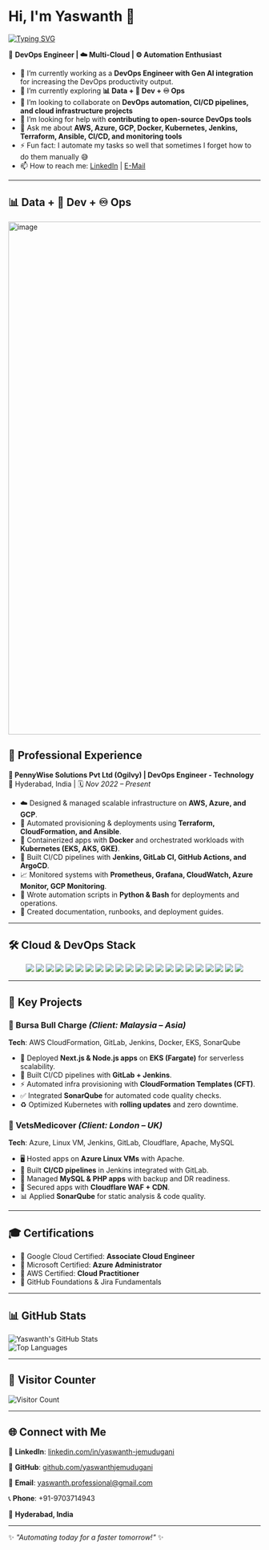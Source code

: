 # Hi, I'm Yaswanth 👋  



[![Typing SVG](https://readme-typing-svg.herokuapp.com?font=Fira+Code&pause=1000&width=600&lines=🚀+DevOps+Engineer;☁️+AWS+%7C+Azure+%7C+GCP;⚙️+CI%2FCD+%7C+Terraform+%7C+Ansible;🐳+Docker+%7C+☸️+Kubernetes+%7C+Helm;🤖+Automation+%7C+Cloud+%7C+SRE&linesColor=F700FF,00C3FF,FFD700,FF5733,00FF7F)](https://git.io/typing-svg)



🚀 **DevOps Engineer | ☁️ Multi-Cloud | ⚙️ Automation Enthusiast**  

- 🔭 I’m currently working as a **DevOps Engineer with Gen AI integration** for increasing the DevOps productivity output.
- 🌱 I’m currently exploring **📊 Data  + 🚀 Dev + ♾️ Ops**  
- 👯 I’m looking to collaborate on **DevOps automation, CI/CD pipelines, and cloud infrastructure projects**  
- 🤔 I’m looking for help with **contributing to open-source DevOps tools**  
- 💬 Ask me about **AWS, Azure, GCP, Docker, Kubernetes, Jenkins, Terraform, Ansible, CI/CD, and monitoring tools**
- ⚡ Fun fact: I automate my tasks so well that sometimes I forget how to do them manually 😅  
- 📫 How to reach me: [LinkedIn](https://www.linkedin.com/in/yaswanth-jemudugani) | [E-Mail](yaswanth.professional@gmal.com)  

---

## **📊 Data  + 🚀 Dev + ♾️ Ops**

<img width="1536" height="1024" alt="image" src="https://github.com/user-attachments/assets/864a6b35-18da-4858-912c-2589c94a0697" />


## 🏢 Professional Experience  

**💼 PennyWise Solutions Pvt Ltd (Ogilvy) | DevOps Engineer - Technology**  
📍 Hyderabad, India | 🗓️ *Nov 2022 – Present*  

- ☁️ Designed & managed scalable infrastructure on **AWS, Azure, and GCP**.  
- 🤖 Automated provisioning & deployments using **Terraform, CloudFormation, and Ansible**.  
- 🐳 Containerized apps with **Docker** and orchestrated workloads with **Kubernetes (EKS, AKS, GKE)**.  
- 🚦 Built CI/CD pipelines with **Jenkins, GitLab CI, GitHub Actions, and ArgoCD**.  
- 📈 Monitored systems with **Prometheus, Grafana, CloudWatch, Azure Monitor, GCP Monitoring**.  
- 🐍 Wrote automation scripts in **Python & Bash** for deployments and operations.  
- 📝 Created documentation, runbooks, and deployment guides.  

---

## 🛠️ Cloud & DevOps Stack  

<p align="center">
  
<!-- Cloud -->
<img src="https://img.shields.io/badge/AWS-%23FF9900.svg?style=for-the-badge&logo=amazonaws&logoColor=white"/> 
<img src="https://img.shields.io/badge/Azure-%230072C6.svg?style=for-the-badge&logo=microsoftazure&logoColor=white"/> 
<img src="https://img.shields.io/badge/GCP-%234285F4.svg?style=for-the-badge&logo=googlecloud&logoColor=white"/>  

<!-- CI/CD -->
<img src="https://img.shields.io/badge/Jenkins-%232C5263.svg?style=for-the-badge&logo=jenkins&logoColor=white"/> 
<img src="https://img.shields.io/badge/GitHub_Actions-%232088FF.svg?style=for-the-badge&logo=githubactions&logoColor=white"/> 
<img src="https://img.shields.io/badge/GitLab_CI-%23FC6D26.svg?style=for-the-badge&logo=gitlab&logoColor=white"/> 
<img src="https://img.shields.io/badge/Azure%20DevOps-0078D7.svg?style=for-the-badge&logo=azuredevops&logoColor=white"/>  

<!-- IaC -->
<img src="https://img.shields.io/badge/Terraform-%235835CC.svg?style=for-the-badge&logo=terraform&logoColor=white"/> 
<img src="https://img.shields.io/badge/CloudFormation-%23FF4F8B.svg?style=for-the-badge&logo=amazonaws&logoColor=white"/>  

<!-- Containers -->
<img src="https://img.shields.io/badge/Docker-%232496ED.svg?style=for-the-badge&logo=docker&logoColor=white"/> 
<img src="https://img.shields.io/badge/Kubernetes-%23326CE5.svg?style=for-the-badge&logo=kubernetes&logoColor=white"/> 
<img src="https://img.shields.io/badge/Helm-%230F1689.svg?style=for-the-badge&logo=helm&logoColor=white"/>  

<!-- Config -->
<img src="https://img.shields.io/badge/Ansible-%23EE0000.svg?style=for-the-badge&logo=ansible&logoColor=white"/> 
<img src="https://img.shields.io/badge/Shell_Scripting-%23121011.svg?style=for-the-badge&logo=gnu-bash&logoColor=white"/>  

<!-- Monitoring -->
<img src="https://img.shields.io/badge/Prometheus-%23E6522C.svg?style=for-the-badge&logo=prometheus&logoColor=white"/> 
<img src="https://img.shields.io/badge/Grafana-%23F46800.svg?style=for-the-badge&logo=grafana&logoColor=white"/> 
<img src="https://img.shields.io/badge/Cloudflare-%23F38020.svg?style=for-the-badge&logo=cloudflare&logoColor=white"/>  

<!-- Code Quality -->
<img src="https://img.shields.io/badge/SonarQube-%234E9BCD.svg?style=for-the-badge&logo=sonarqube&logoColor=white"/> 
<img src="https://img.shields.io/badge/Nexus-%23202429.svg?style=for-the-badge&logo=sonatype&logoColor=white"/>  

<!-- Languages -->
<img src="https://img.shields.io/badge/Python-%233776AB.svg?style=for-the-badge&logo=python&logoColor=white"/> 
<img src="https://img.shields.io/badge/Bash-%23121011.svg?style=for-the-badge&logo=gnu-bash&logoColor=white"/> 
<img src="https://img.shields.io/badge/YAML-%23CB171E.svg?style=for-the-badge&logo=yaml&logoColor=white"/>  

</p>  

---

## 📌 Key Projects  

### 🔹 Bursa Bull Charge *(Client: Malaysia – Asia)*  
**Tech**: AWS CloudFormation, GitLab, Jenkins, Docker, EKS, SonarQube  
- 🚀 Deployed **Next.js & Node.js apps** on **EKS (Fargate)** for serverless scalability.  
- 🔄 Built CI/CD pipelines with **GitLab + Jenkins**.  
- ⚡ Automated infra provisioning with **CloudFormation Templates (CFT)**.  
- ✅ Integrated **SonarQube** for automated code quality checks.  
- ♻️ Optimized Kubernetes with **rolling updates** and zero downtime.  

### 🔹 VetsMedicover *(Client: London – UK)*  
**Tech**: Azure, Linux VM, Jenkins, GitLab, Cloudflare, Apache, MySQL  
- 🖥️ Hosted apps on **Azure Linux VMs** with Apache.  
- 🚦 Built **CI/CD pipelines** in Jenkins integrated with GitLab.  
- 💾 Managed **MySQL & PHP apps** with backup and DR readiness.  
- 🔐 Secured apps with **Cloudflare WAF + CDN**.  
- 📊 Applied **SonarQube** for static analysis & code quality.  

---

## 🎓 Certifications  

- 🥇 Google Cloud Certified: **Associate Cloud Engineer**  
- 🥇 Microsoft Certified: **Azure Administrator**  
- 🥇 AWS Certified: **Cloud Practitioner**  
- 🥇 GitHub Foundations & Jira Fundamentals  

---

## 📊 GitHub Stats  

![Yaswanth's GitHub Stats](https://github-readme-stats.vercel.app/api?username=yaswanthjemudugani&show_icons=true&theme=radical)  
![Top Languages](https://github-readme-stats.vercel.app/api/top-langs/?username=yaswanthjemudugani&layout=compact&theme=radical)  

---

## 👀 Visitor Counter  

![Visitor Count](https://komarev.com/ghpvc/?username=yaswanthjemudugani&color=brightgreen)

---

## 🌐 Connect with Me  

💼 **LinkedIn**: [linkedin.com/in/yaswanth-jemudugani](https://www.linkedin.com/in/yaswanthjemudugani)

🐙 **GitHub**: [github.com/yaswanthjemudugani](https://github.com/yaswanthjemudugani)

📧 **Email**: yaswanth.professional@gmail.com

📞 **Phone**: +91-9703714943

📍 **Hyderabad, India**  

---
✨ _"Automating today for a faster tomorrow!"_ ✨
